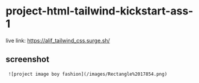# project-html-tailwind-kickstart-ass-1

live link: https://alif_tailwind_css.surge.sh/


## screenshot
     ![project image boy fashion](/images/Rectangle%2017854.png)